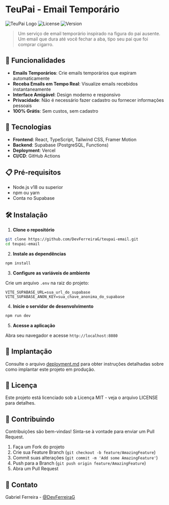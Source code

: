 
# TeuPai - Email Temporário

![TeuPai Logo](https://img.shields.io/badge/TeuPai-Email%20Temporário-8355E5)
![License](https://img.shields.io/badge/license-MIT-blue)
![Version](https://img.shields.io/badge/version-1.0.0-green)

> Um serviço de email temporário inspirado na figura do pai ausente. Um email que dura até você fechar a aba, tipo seu pai que foi comprar cigarro.

## 🚀 Funcionalidades

- **Emails Temporários**: Crie emails temporários que expiram automaticamente 
- **Receba Emails em Tempo Real**: Visualize emails recebidos instantaneamente
- **Interface Amigável**: Design moderno e responsivo
- **Privacidade**: Não é necessário fazer cadastro ou fornecer informações pessoais
- **100% Grátis**: Sem custos, sem cadastro

## 🔧 Tecnologias

- **Frontend**: React, TypeScript, Tailwind CSS, Framer Motion
- **Backend**: Supabase (PostgreSQL, Functions)
- **Deployment**: Vercel
- **CI/CD**: GitHub Actions

## 📋 Pré-requisitos

- Node.js v18 ou superior
- npm ou yarn
- Conta no Supabase

## 🛠️ Instalação

1. **Clone o repositório**

```bash
git clone https://github.com/DevFerreiraG/teupai-email.git
cd teupai-email
```

2. **Instale as dependências**

```bash
npm install
```

3. **Configure as variáveis de ambiente**

Crie um arquivo `.env` na raiz do projeto:

```
VITE_SUPABASE_URL=sua_url_do_supabase
VITE_SUPABASE_ANON_KEY=sua_chave_anonima_do_supabase
```

4. **Inicie o servidor de desenvolvimento**

```bash
npm run dev
```

5. **Acesse a aplicação**

Abra seu navegador e acesse `http://localhost:8080`

## 🚀 Implantação

Consulte o arquivo [deployment.md](./deployment.md) para obter instruções detalhadas sobre como implantar este projeto em produção.

## 📄 Licença

Este projeto está licenciado sob a Licença MIT - veja o arquivo LICENSE para detalhes.

## 🤝 Contribuindo

Contribuições são bem-vindas! Sinta-se à vontade para enviar um Pull Request.

1. Faça um Fork do projeto
2. Crie sua Feature Branch (`git checkout -b feature/AmazingFeature`)
3. Commit suas alterações (`git commit -m 'Add some AmazingFeature'`)
4. Push para a Branch (`git push origin feature/AmazingFeature`)
5. Abra um Pull Request

## 📧 Contato

Gabriel Ferreira - [@DevFerreiraG](https://github.com/DevFerreiraG)
